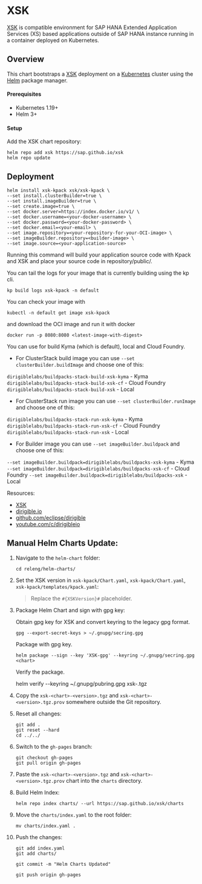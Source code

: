 # XSK

[XSK](https://github.com/sap/xsk) is compatible environment for SAP HANA Extended Application Services (XS) based applications outside of SAP HANA instance running in a container deployed on Kubernetes.

## Overview

This chart bootstraps a [XSK](https://github.com/sap/xsk) deployment on a [Kubernetes](http://kubernetes.io) cluster using the [Helm](https://helm.sh) package manager.

#### Prerequisites

- Kubernetes 1.19+
- Helm 3+

#### Setup

Add the XSK chart repository:

```
helm repo add xsk https://sap.github.io/xsk
helm repo update
```

## Deployment

```
helm install xsk-kpack xsk/xsk-kpack \
--set install.clusterBuilder=true \
--set install.imageBuilder=true \
--set create.image=true \
--set docker.server=https://index.docker.io/v1/ \
--set docker.username=<your-docker-username> \
--set docker.password=<your-docker-password> \
--set docker.email=<your-email> \
--set image.repository=<your-repository-for-your-OCI-image> \
--set imageBuilder.repository=<builder-image> \
--set image.source=<your-application-source>

```
Running this command will build your application source code with Kpack and XSK and place your source code in repository/public/.

You can tail the logs for your image that is currently building using the kp cli.

`kp build logs xsk-kpack -n default`

You can check your image with

`kubectl -n default get image xsk-kpack`

and download the OCI image and run it with docker

`docker run -p 8080:8080 <latest-image-with-digest>`

You can use for build Kyma (which is default), local and Cloud Foundry.
- For ClusterStack build image you can use `--set clusterBuilder.buildImage` and choose one of this:

`dirigiblelabs/buildpacks-stack-build-xsk-kyma` - Kyma
`dirigiblelabs/buildpacks-stack-build-xsk-cf` - Cloud Foundry
`dirigiblelabs/buildpacks-stack-build-xsk` - Local

- For ClusterStack run image you can use `--set clusterBuilder.runImage` and choose one of this:

`dirigiblelabs/buildpacks-stack-run-xsk-kyma` - Kyma
`dirigiblelabs/buildpacks-stack-run-xsk-cf` - Cloud Foundry
`dirigiblelabs/buildpacks-stack-run-xsk` - Local

- For Builder image you can use `--set imageBuilder.buildpack` and choose one of this:

`--set imageBuilder.buildpack=dirigiblelabs/buildpacks-xsk-kyma` - Kyma
`--set imageBuilder.buildpack=dirigiblelabs/buildpacks-xsk-cf` - Cloud Foundry
`--set imageBuilder.buildpack=dirigiblelabs/buildpacks-xsk` - Local

Resources:
- [XSK](https://github.com/SAP/xsk)
- [dirigible.io](https://www.dirigible.io)
- [github.com/eclipse/dirigible](https://github.com/eclipse/dirigible)
- [youtube.com/c/dirigibleio](https://www.youtube.com/c/dirigibleio)


## Manual Helm Charts Update:

1. Navigate to the `helm-chart` folder:
    ```
    cd releng/helm-charts/
    ```
1. Set the XSK version in `xsk-kpack/Chart.yaml`, `xsk-kpack/Chart.yaml`, `xsk-kpack/templates/kpack.yaml`:

    > Replace the `#{XSKVersion}#` placeholder.

1. Package Helm Chart and sign with gpg key:

    Obtain gpg key for XSK and convert keyring to the legacy gpg format.

    `gpg --export-secret-keys > ~/.gnupg/secring.gpg`

    Package with gpg key.

    `helm package --sign --key 'XSK-gpg' --keyring ~/.gnupg/secring.gpg <chart>`

    Verify the package.

    helm verify --keyring ~/.gnupg/pubring.gpg xsk-<version>.tgz

2. Copy the `xsk-<chart>-<version>.tgz` and `xsk-<chart>-<version>.tgz.prov` somewhere outside the Git repository.

3. Reset all changes:

    ```
    git add .
    git reset --hard
    cd ../../
    ```

4. Switch to the `gh-pages` branch:

    ```
    git checkout gh-pages
    git pull origin gh-pages
    ```

5. Paste the `xsk-<chart>-<version>.tgz` and `xsk-<chart>-<version>.tgz.prov` chart into the `charts` directory.

6. Build Helm Index:

    ```
    helm repo index charts/ --url https://sap.github.io/xsk/charts
    ```

7. Move the `charts/index.yaml` to the root folder:

    ```
    mv charts/index.yaml .
    ```

8. Push the changes:

    ```
    git add index.yaml
    git add charts/

    git commit -m "Helm Charts Updated"

    git push origin gh-pages
    ```